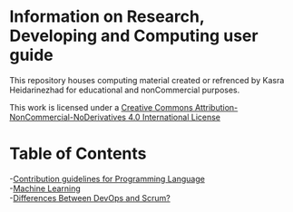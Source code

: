 # Information on Research, Developing and Computing user guide

This repository houses computing material created or refrenced by Kasra Heidarinezhad for educational and nonCommercial purposes.

This work is licensed under a [Creative Commons Attribution-NonCommercial-NoDerivatives 4.0 International License](https://creativecommons.org/licenses/by-nc-nd/4.0/)


# Table of Contents
-[Contribution guidelines for Programming Language](ProgrammingLanguage/READ.md)  
-[Machine Learning](ML/READ.md)  
-[Differences Between DevOps and Scrum?](DevOps_Scrum.md)